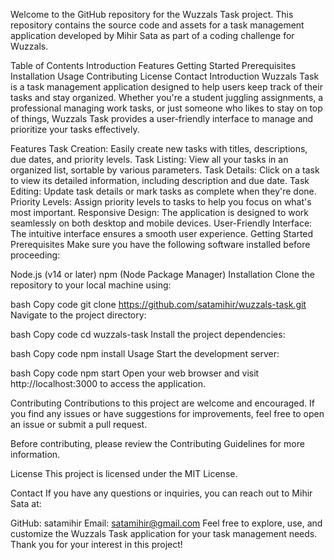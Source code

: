 Welcome to the GitHub repository for the Wuzzals Task project. This repository contains the source code and assets for a task management application developed by Mihir Sata as part of a coding challenge for Wuzzals.

Table of Contents
Introduction
Features
Getting Started
Prerequisites
Installation
Usage
Contributing
License
Contact
Introduction
Wuzzals Task is a task management application designed to help users keep track of their tasks and stay organized. Whether you're a student juggling assignments, a professional managing work tasks, or just someone who likes to stay on top of things, Wuzzals Task provides a user-friendly interface to manage and prioritize your tasks effectively.

Features
Task Creation: Easily create new tasks with titles, descriptions, due dates, and priority levels.
Task Listing: View all your tasks in an organized list, sortable by various parameters.
Task Details: Click on a task to view its detailed information, including description and due date.
Task Editing: Update task details or mark tasks as complete when they're done.
Priority Levels: Assign priority levels to tasks to help you focus on what's most important.
Responsive Design: The application is designed to work seamlessly on both desktop and mobile devices.
User-Friendly Interface: The intuitive interface ensures a smooth user experience.
Getting Started
Prerequisites
Make sure you have the following software installed before proceeding:

Node.js (v14 or later)
npm (Node Package Manager)
Installation
Clone the repository to your local machine using:

bash
Copy code
git clone https://github.com/satamihir/wuzzals-task.git
Navigate to the project directory:

bash
Copy code
cd wuzzals-task
Install the project dependencies:

bash
Copy code
npm install
Usage
Start the development server:

bash
Copy code
npm start
Open your web browser and visit http://localhost:3000 to access the application.

Contributing
Contributions to this project are welcome and encouraged. If you find any issues or have suggestions for improvements, feel free to open an issue or submit a pull request.

Before contributing, please review the Contributing Guidelines for more information.

License
This project is licensed under the MIT License.

Contact
If you have any questions or inquiries, you can reach out to Mihir Sata at:

GitHub: satamihir
Email: satamihir@gmail.com
Feel free to explore, use, and customize the Wuzzals Task application for your task management needs. Thank you for your interest in this project!
